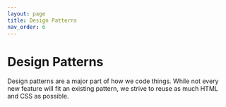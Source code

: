 ```yaml
---
layout: page
title: Design Patterns
nav_order: 6
---
```

# Design Patterns

Design patterns are a major part of how we code things. While not every new feature will fit an existing pattern, we strive to reuse as much HTML and CSS as possible.
